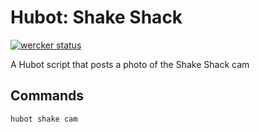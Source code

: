 # Hubot: Shake Shack

[![wercker status](https://app.wercker.com/status/70587e68c412e9de76f25266e0896a65 "wercker status")](https://app.wercker.com/project/bykey/70587e68c412e9de76f25266e0896a65)

A Hubot script that posts a photo of the Shake Shack cam

## Commands

```
hubot shake cam
```